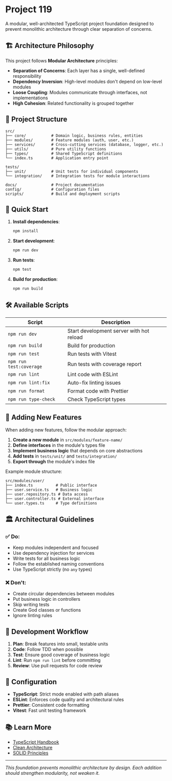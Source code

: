 # Project 119

A modular, well-architected TypeScript project foundation designed to prevent monolithic architecture through clear separation of concerns.

## 🏗️ Architecture Philosophy

This project follows **Modular Architecture** principles:

- **Separation of Concerns**: Each layer has a single, well-defined responsibility
- **Dependency Inversion**: High-level modules don't depend on low-level modules
- **Loose Coupling**: Modules communicate through interfaces, not implementations
- **High Cohesion**: Related functionality is grouped together

## 📁 Project Structure

```
src/
├── core/           # Domain logic, business rules, entities
├── modules/        # Feature modules (auth, user, etc.)
├── services/       # Cross-cutting services (database, logger, etc.)
├── utils/          # Pure utility functions
├── types/          # Shared TypeScript definitions
└── index.ts        # Application entry point

tests/
├── unit/           # Unit tests for individual components
└── integration/    # Integration tests for module interactions

docs/               # Project documentation
config/             # Configuration files
scripts/            # Build and deployment scripts
```

## 🚀 Quick Start

1. **Install dependencies**:
   ```bash
   npm install
   ```

2. **Start development**:
   ```bash
   npm run dev
   ```

3. **Run tests**:
   ```bash
   npm test
   ```

4. **Build for production**:
   ```bash
   npm run build
   ```

## 🛠️ Available Scripts

| Script | Description |
|--------|-------------|
| `npm run dev` | Start development server with hot reload |
| `npm run build` | Build for production |
| `npm run test` | Run tests with Vitest |
| `npm run test:coverage` | Run tests with coverage report |
| `npm run lint` | Lint code with ESLint |
| `npm run lint:fix` | Auto-fix linting issues |
| `npm run format` | Format code with Prettier |
| `npm run type-check` | Check TypeScript types |

## 🧩 Adding New Features

When adding new features, follow the modular approach:

1. **Create a new module** in `src/modules/feature-name/`
2. **Define interfaces** in the module's types file
3. **Implement business logic** that depends on core abstractions
4. **Add tests** in `tests/unit/` and `tests/integration/`
5. **Export through** the module's index file

Example module structure:
```
src/modules/user/
├── index.ts          # Public interface
├── user.service.ts   # Business logic
├── user.repository.ts # Data access
├── user.controller.ts # External interface
└── user.types.ts     # Type definitions
```

## 🏛️ Architectural Guidelines

### ✅ Do:
- Keep modules independent and focused
- Use dependency injection for services  
- Write tests for all business logic
- Follow the established naming conventions
- Use TypeScript strictly (no `any` types)

### ❌ Don't:
- Create circular dependencies between modules
- Put business logic in controllers
- Skip writing tests
- Create God classes or functions
- Ignore linting rules

## 📝 Development Workflow

1. **Plan**: Break features into small, testable units
2. **Code**: Follow TDD when possible
3. **Test**: Ensure good coverage of business logic
4. **Lint**: Run `npm run lint` before committing
5. **Review**: Use pull requests for code review

## 🔧 Configuration

- **TypeScript**: Strict mode enabled with path aliases
- **ESLint**: Enforces code quality and architectural rules
- **Prettier**: Consistent code formatting
- **Vitest**: Fast unit testing framework

## 📚 Learn More

- [TypeScript Handbook](https://www.typescriptlang.org/docs/)
- [Clean Architecture](https://blog.cleancoder.com/uncle-bob/2012/08/13/the-clean-architecture.html)
- [SOLID Principles](https://en.wikipedia.org/wiki/SOLID)

---

*This foundation prevents monolithic architecture by design. Each addition should strengthen modularity, not weaken it.*